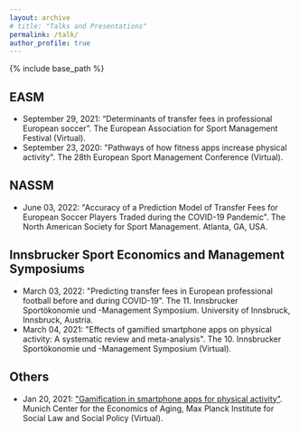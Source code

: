 ```yaml
---
layout: archive
# title: "Talks and Presentations"
permalink: /talk/
author_profile: true
---
```

{% include base_path %}


## EASM

* September 29, 2021: “Determinants of transfer fees in professional European soccer”. The European Association for Sport Management Festival (Virtual).
* September 23, 2020: "Pathways of how fitness apps increase physical activity". The 28th European Sport Management Conference (Virtual).

## NASSM

* June 03, 2022: "Accuracy of a Prediction Model of Transfer Fees for European Soccer Players Traded during the COVID-19 Pandemic". The North American Society for Sport Management. Atlanta, GA, USA.

## Innsbrucker Sport Economics and Management Symposiums

* March 03, 2022: "Predicting transfer fees in European professional football before and during COVID-19". The 11. Innsbrucker Sportökonomie und -Management Symposium. University of Innsbruck, Innsbruck, Austria.
* March 04, 2021: "Effects of gamified smartphone apps on physical activity: A systematic review and meta-analysis". The 10. Innsbrucker Sportökonomie und -Management Symposium (Virtual).

## Others
* Jan 20, 2021: ["Gamification in smartphone apps for physical activity"](https://www.mpisoc.mpg.de/veranstaltungen/detail/event/mea-seminar/). Munich Center for the Economics of Aging, Max Planck Institute for Social Law and Social Policy (Virtual).

